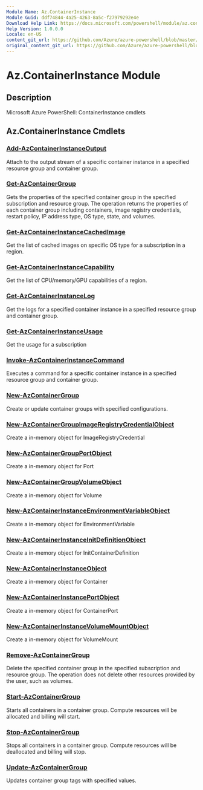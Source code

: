 ```yaml
---
Module Name: Az.ContainerInstance
Module Guid: ddf74844-4a25-4263-8a5c-f27979292e4e
Download Help Link: https://docs.microsoft.com/powershell/module/az.containerinstance
Help Version: 1.0.0.0
Locale: en-US
content_git_url: https://github.com/Azure/azure-powershell/blob/master/src/ContainerInstance/help/Az.ContainerInstance.md
original_content_git_url: https://github.com/Azure/azure-powershell/blob/master/src/ContainerInstance/help/Az.ContainerInstance.md
---
```


# Az.ContainerInstance Module
## Description
Microsoft Azure PowerShell: ContainerInstance cmdlets

## Az.ContainerInstance Cmdlets
### [Add-AzContainerInstanceOutput](Add-AzContainerInstanceOutput.md)
Attach to the output stream of a specific container instance in a specified resource group and container group.

### [Get-AzContainerGroup](Get-AzContainerGroup.md)
Gets the properties of the specified container group in the specified subscription and resource group.
The operation returns the properties of each container group including containers, image registry credentials, restart policy, IP address type, OS type, state, and volumes.

### [Get-AzContainerInstanceCachedImage](Get-AzContainerInstanceCachedImage.md)
Get the list of cached images on specific OS type for a subscription in a region.

### [Get-AzContainerInstanceCapability](Get-AzContainerInstanceCapability.md)
Get the list of CPU/memory/GPU capabilities of a region.

### [Get-AzContainerInstanceLog](Get-AzContainerInstanceLog.md)
Get the logs for a specified container instance in a specified resource group and container group.

### [Get-AzContainerInstanceUsage](Get-AzContainerInstanceUsage.md)
Get the usage for a subscription

### [Invoke-AzContainerInstanceCommand](Invoke-AzContainerInstanceCommand.md)
Executes a command for a specific container instance in a specified resource group and container group.

### [New-AzContainerGroup](New-AzContainerGroup.md)
Create or update container groups with specified configurations.

### [New-AzContainerGroupImageRegistryCredentialObject](New-AzContainerGroupImageRegistryCredentialObject.md)
Create a in-memory object for ImageRegistryCredential

### [New-AzContainerGroupPortObject](New-AzContainerGroupPortObject.md)
Create a in-memory object for Port

### [New-AzContainerGroupVolumeObject](New-AzContainerGroupVolumeObject.md)
Create a in-memory object for Volume

### [New-AzContainerInstanceEnvironmentVariableObject](New-AzContainerInstanceEnvironmentVariableObject.md)
Create a in-memory object for EnvironmentVariable

### [New-AzContainerInstanceInitDefinitionObject](New-AzContainerInstanceInitDefinitionObject.md)
Create a in-memory object for InitContainerDefinition

### [New-AzContainerInstanceObject](New-AzContainerInstanceObject.md)
Create a in-memory object for Container

### [New-AzContainerInstancePortObject](New-AzContainerInstancePortObject.md)
Create a in-memory object for ContainerPort

### [New-AzContainerInstanceVolumeMountObject](New-AzContainerInstanceVolumeMountObject.md)
Create a in-memory object for VolumeMount

### [Remove-AzContainerGroup](Remove-AzContainerGroup.md)
Delete the specified container group in the specified subscription and resource group.
The operation does not delete other resources provided by the user, such as volumes.

### [Start-AzContainerGroup](Start-AzContainerGroup.md)
Starts all containers in a container group.
Compute resources will be allocated and billing will start.

### [Stop-AzContainerGroup](Stop-AzContainerGroup.md)
Stops all containers in a container group.
Compute resources will be deallocated and billing will stop.

### [Update-AzContainerGroup](Update-AzContainerGroup.md)
Updates container group tags with specified values.

